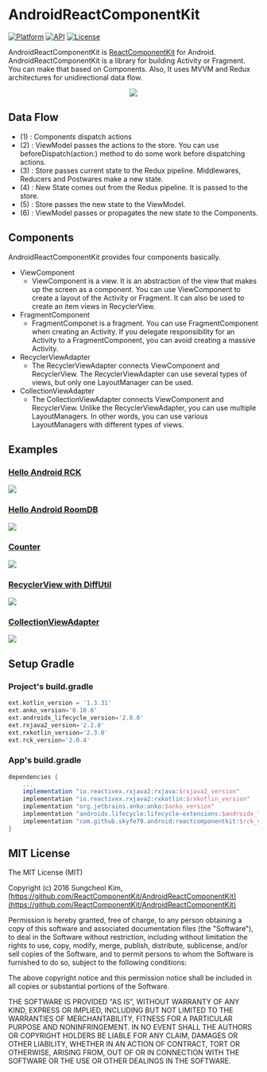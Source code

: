 # AndroidReactComponentKit

[![Platform](https://img.shields.io/badge/platform-android-green.svg)](http://developer.android.com/index.html)
[![API](https://img.shields.io/badge/API-16%2B-brightgreen.svg?style=flat)](https://android-arsenal.com/api?level=16)
[![License](https://img.shields.io/badge/License-MIT-blue.svg?style=flat)](http://opensource.org/licenses/MIT)

AndroidReactComponentKit is [ReactComponentKit](https://github.com/ReactComponentKit/ReactComponentKit) for Android. AndroidReactComponentKit is a library for building Activity or Fragment. You can make that based on Components. Also, It uses MVVM and Redux architectures for unidirectional data flow.

<div align="center"><img src="https://raw.githubusercontent.com/ReactComponentKit/AndroidReactComponentKit/master/art/AndroidReactComponentKit.png"></div>

## Data Flow

 * (1) : Components dispatch actions
 * (2) : ViewModel passes the actions to the store. You can use beforeDispatch(action:) method to do some work before dispatching actions.
 * (3) : Store passes current state to the Redux pipeline. Middlewares, Reducers and Postwares make a new state.
 * (4) : New State comes out from the Redux pipeline. It is passed to the store.
 * (5) : Store passes the new state to the ViewModel.
 * (6) : ViewModel passes or propagates the new state to the Components.

## Components

AndroidReactComponentKit provides four components basically. 

 * ViewComponent
 	* ViewComponent is a view. It is an abstraction of the view that makes up the screen as a component. You can use ViewComponent to create a layout of the Activity or Fragment. It can also be used to create an item views in RecyclerView.
 * FragmentComponent
 	* FragmentComponet is a fragment. You can use FragmentComponent when creating an Activity. If you delegate responsibility for an Activity to a FragmentComponent, you can avoid creating a massive Activity.
 * RecyclerViewAdapter
 	* The RecyclerViewAdapter connects ViewComponent and RecyclerView. The RecyclerViewAdapter can use several types of views, but only one LayoutManager can be used.
 * CollectionViewAdapter
 	* The CollectionViewAdapter connects ViewComponent and RecyclerView. Unlike the RecyclerViewAdapter, you can use multiple LayoutManagers. In other words, you can use various LayoutManagers with different types of views.  

## Examples

### [Hello Android RCK](https://github.com/ReactComponentKit/HelloAndroidRCK)

 ![](https://raw.githubusercontent.com/ReactComponentKit/HelloAndroidRCK/master/art/result.gif)

### [Hello Android RoomDB](https://github.com/ReactComponentKit/HelloRoom)

 ![](https://raw.githubusercontent.com/ReactComponentKit/HelloRoom/master/art/result.gif)

### [Counter](https://github.com/ReactComponentKit/AndroidReactComponentKit/tree/master/app/src/main/java/com/github/skyfe79/android/library/app/examples/counter2)

 ![](./art/counter.gif)
 
### [RecyclerView with DiffUtil](https://github.com/ReactComponentKit/AndroidReactComponentKit/tree/master/app/src/main/java/com/github/skyfe79/android/library/app/examples/emojicollection)
 
 ![](./art/emoji-diffutil.gif)
 
### [CollectionViewAdapter](https://github.com/ReactComponentKit/AndroidReactComponentKit/tree/master/app/src/main/java/com/github/skyfe79/android/library/app/examples/collectionview)

 ![](./art/collectionviewadapter.gif)
 
## Setup Gradle

### Project's build.gradle

```groovy
ext.kotlin_version = '1.3.31'
ext.anko_version='0.10.8'
ext.androidx_lifecycle_version='2.0.0'
ext.rxjava2_version='2.2.8'
ext.rxkotlin_version='2.3.0'
ext.rck_version='2.0.4'
```

### App's build.gradle

```groovy
dependencies {
	...
	implementation "io.reactivex.rxjava2:rxjava:$rxjava2_version"
	implementation "io.reactivex.rxjava2:rxkotlin:$rxkotlin_version"
	implementation "org.jetbrains.anko:anko:$anko_version"
	implementation "androidx.lifecycle:lifecycle-extensions:$androidx_lifecycle_version"
	implementation "com.github.skyfe79.android:reactcomponentkit:$rck_version"
}
```

## MIT License

The MIT License (MIT)

Copyright (c) 2016 Sungcheol Kim, [https://github.com/ReactComponentKit/AndroidReactComponentKit](https://github.com/ReactComponentKit/AndroidReactComponentKit)

Permission is hereby granted, free of charge, to any person obtaining a copy
of this software and associated documentation files (the "Software"), to deal
in the Software without restriction, including without limitation the rights
to use, copy, modify, merge, publish, distribute, sublicense, and/or sell
copies of the Software, and to permit persons to whom the Software is
furnished to do so, subject to the following conditions:

The above copyright notice and this permission notice shall be included in all
copies or substantial portions of the Software.

THE SOFTWARE IS PROVIDED "AS IS", WITHOUT WARRANTY OF ANY KIND, EXPRESS OR
IMPLIED, INCLUDING BUT NOT LIMITED TO THE WARRANTIES OF MERCHANTABILITY,
FITNESS FOR A PARTICULAR PURPOSE AND NONINFRINGEMENT. IN NO EVENT SHALL THE
AUTHORS OR COPYRIGHT HOLDERS BE LIABLE FOR ANY CLAIM, DAMAGES OR OTHER
LIABILITY, WHETHER IN AN ACTION OF CONTRACT, TORT OR OTHERWISE, ARISING FROM,
OUT OF OR IN CONNECTION WITH THE SOFTWARE OR THE USE OR OTHER DEALINGS IN THE
SOFTWARE.


